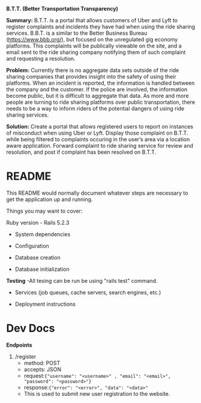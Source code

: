 <b>B.T.T. (Better Transportation Transparency)</b>

<b>Summary:</b> B.T.T. is a portal that allows customers of Uber and Lyft to register complaints and incidents they have had when using the ride sharing services. B.B.T. is a similar to the Better Business Bureau (<a>https://www.bbb.org/</a>), but focused on the unregulated gig economy platforms. This complaints will be publically viewable on the site, and a email sent to the ride sharing company notifying them of such complaint and requesting a resolution.

<b>Problem:</b> Currently there is no aggregate data sets outside of the ride sharing companies that provides insight into the safety of using their platforms. When an incident is reported, the information is handled between the company and the customer. If the police are involved, the information become public, but it is difficult to aggregate that data. As more and more people are turning to ride sharing platforms over public transportation, there needs to be a way to inform riders of the potential dangers of using ride sharing services.

<b>Solution:</b> Create a portal that allows registered users to report on instances of misconduct when using Uber or Lyft. Display those complaint on B.T.T. while being filtered to complaints occuring in the user’s area via a location aware application. Forward complaint to ride sharing service for review and resolution, and post if complaint has been resolved on B.T.T.

# README

This README would normally document whatever steps are necessary to get the
application up and running.

Things you may want to cover:

Ruby version - Rails 5.2.3

* System dependencies

* Configuration

* Database creation

* Database initialization

**Testing**
    -All tesing can be run be using "rails test" command.

* Services (job queues, cache servers, search engines, etc.)

* Deployment instructions

# Dev Docs
**Endpoints**
1. /register 
   * method: POST  
   * accepts: JSON  
   * request:```{"username": "<username>" , "email": "<email>", "password": "<password>"}```
   * response:```{"error": "<error>", "data": "<data>"```  
   * This is used to submit new user registration to the website.
